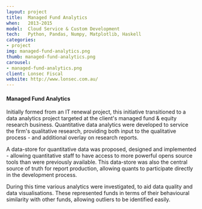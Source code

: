 ```yaml
---
layout: project
title:  Managed Fund Analytics
when:   2013-2015
model:  Cloud Service & Custom Development
tech:   Python, Pandas, Numpy, Matplotlib, Haskell
categories:
- project
img: managed-fund-analytics.png
thumb: managed-fund-analytics.png
carousel:
- managed-fund-analytics.png
client: Lonsec Fiscal
website: http://www.lonsec.com.au/
---
```

#### Managed Fund Analytics

Initially formed from an IT renewal project, this initiative transitioned to a data analytics project targeted at the client's managed fund & equity research business. Quantitative data analytics were developed to service the firm's qualitative research, providing both input to the qualitative process - and additional overlay on research reports.

A data-store for quantitative data was proposed, designed and implemented - allowing quantitative staff to have access to more powerful opens source tools than were previously available. This data-store was also the central source of truth for report production, allowing quants to participate directly in the development process.

During this time various analytics were investigated, to aid data quality and data visualisations. These represented funds in terms of their behavioural similarity with other funds, allowing outliers to be identified easily.

